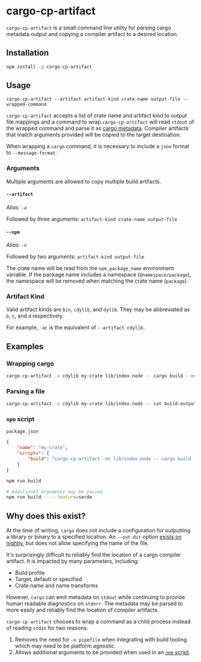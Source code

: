 # cargo-cp-artifact

`cargo-cp-artifact` is a small command line utility for parsing cargo metadata output and copying a compiler artifact to a desired location.

## Installation

```sh
npm install -g cargo-cp-artifact
```

## Usage

```
cargo-cp-artifact --artifact artifact-kind crate-name output-file -- wrapped-command
```

`cargo-cp-artifact` accepts a list of crate name and artifact kind to output file mappings and a command to wrap.`cargo-cp-artifact` will read `stdout` of the wrapped command and parse it as [cargo metadata](https://doc.rust-lang.org/cargo/reference/external-tools.html#json-messages). Compiler artifacts that match arguments provided will be copied to the target destination.

When wrapping a `cargo` command, it is necessary to include a `json` format to `--message-format`.

### Arguments

Multiple arguments are allowed to copy multiple build artifacts.

#### `--artifact`

_Alias: `-a`_

Followed by *three* arguments: `artifact-kind crate-name output-file`

#### `--npm`

_Alias: `-n`_

Followed by *two* arguments: `artifact-kind output-file`

The crate name will be read from the `npm_package_name` environment variable. If the package name includes a namespace (`@namespace/package`), the namespace will be removed when matching the crate name (`package`).

### Artifact Kind

Valid artifact kinds are `bin`, `cdylib`, and `dylib`. They may be abbreviated as `b`, `c`, and `d` respectively.

For example, `-ac` is the equivalent of `--artifact cdylib`.

## Examples

### Wrapping cargo

```sh
cargo-cp-artifact -a cdylib my-crate lib/index.node -- cargo build --message-format=json-render-diagnostics
```

### Parsing a file

```sh
cargo-cp-artifact -a cdylib my-crate lib/index.node -- cat build-output.txt
```

### `npm` script

`package.json`
```json
{
    "name": "my-crate",
    "scripts": {
        "build": "cargo-cp-artifact -nc lib/index.node -- cargo build --message-format=json-render-diagnostics"
    }
}
```

```sh
npm run build

# Additional arguments may be passed
npm run build -- --feature=serde
```

## Why does this exist?

At the time of writing, `cargo` does not include a configuration for outputting a library or binary to a specified location. An `--out-dir` option [exists on nightly](https://github.com/rust-lang/cargo/issues/6790), but does not allow specifying the name of the file.

It's surprisingly difficult to reliably find the location of a cargo compiler artifact. It is impacted by many parameters, including:

* Build profile
* Target, default or specified
* Crate name and name transforms

However, `cargo` can emit metadata on `stdout` while continuing to provide human readable diagnostics on `stderr`. The metadata may be parsed to more easily and reliably find the location of compiler artifacts.

`cargo-cp-artifact` chooses to wrap a command as a child process instead of reading `stdin` for two reasons:

1. Removes the need for `-o pipefile` when integrating with build tooling which may need to be platform agnostic.
2. Allows additional arguments to be provided when used in an [`npm` script](https://docs.npmjs.com/cli/v6/using-npm/scripts).
